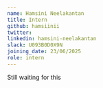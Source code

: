 ```yaml
---
name: Hamsini Neelakantan
title: Intern
github: hamsiinii
twitter:
linkedin: hamsini-neelakantan
slack: U093B0D0X9N
joining_date: 23/06/2025
role: intern
---
```

Still waiting for this
